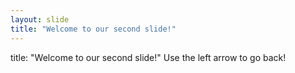 ```yaml
---
layout: slide
title: "Welcome to our second slide!"
---
```

title: "Welcome to our second slide!"
Use the left arrow to go back!
